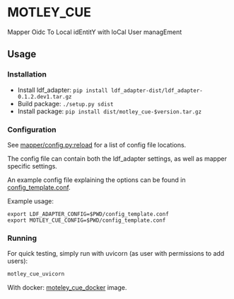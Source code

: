 # MOTLEY_CUE
Mapper Oidc To Local idEntitY with loCal User managEment

## Usage
### Installation

- Install ldf_adapter: `pip install ldf_adapter-dist/ldf_adapter-0.1.2.dev1.tar.gz`
- Build package: `./setup.py sdist`
- Install package: `pip install dist/motley_cue-$version.tar.gz`

### Configuration
See [mapper/config.py:reload](motley_cue/mapper/config.py) for a list of config file locations.

The config file can contain both the ldf_adapter settings, as well as mapper specific settings.

An example config file explaining the options can be found in [config_template.conf](config_template.conf).

Example usage:

```
export LDF_ADAPTER_CONFIG=$PWD/config_template.conf                                                          
export MOTLEY_CUE_CONFIG=$PWD/config_template.conf 
```

### Running
For quick testing, simply run with uvicorn (as user with permissions to add users):

```sh
motley_cue_uvicorn
```

With docker: [moteley_cue_docker](https://github.com/dianagudu/motley_cue_docker) image.